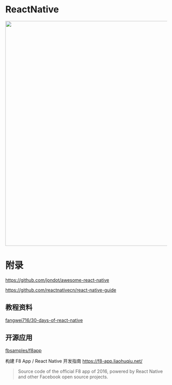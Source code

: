 # ReactNative


<img src="https://github.com/guoxiaoxing/awesome-react-native/raw/master/art/react_native_banner.png" width="700"/>


# 附录

https://github.com/jondot/awesome-react-native

https://github.com/reactnativecn/react-native-guide

## 教程资料

[fangwei716/30-days-of-react-native](https://github.com/fangwei716/30-days-of-react-native)

## 开源应用

[fbsamples/f8app](https://github.com/fbsamples/f8app)

构建 F8 App / React Native 开发指南 https://f8-app.liaohuqiu.net/

>Source code of the official F8 app of 2016, powered by React Native and other Facebook open source projects.